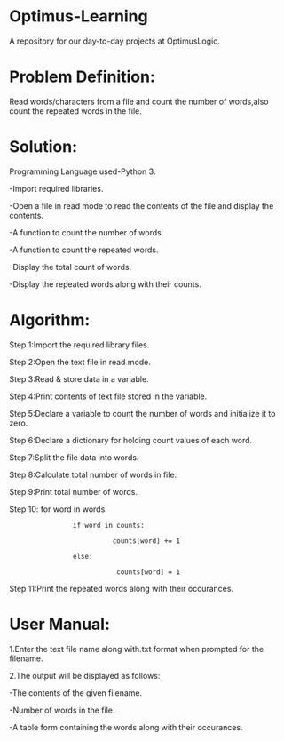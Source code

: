 # Optimus-Learning
A repository for our day-to-day projects at OptimusLogic.

# Problem Definition:
Read words/characters from a file and count the number of words,also count the repeated words in the file.

# Solution:

Programming Language used-Python 3.

-Import required libraries.

-Open a file in read mode to read the contents of the file and display the contents.

-A function to count the number of words.

-A function to count the repeated words.

-Display the total count of words.

-Display the repeated words along with their counts.


# Algorithm:

Step 1:Import the required library files. 

Step 2:Open the text file in read mode. 

Step 3:Read & store data in a variable.

Step 4:Print contents of text file stored in the variable. 

Step 5:Declare a variable to count the number of words and initialize it to zero.

Step 6:Declare a dictionary for holding count values of each word.

Step 7:Split the file data into words.

Step 8:Calculate total number of words in file.

Step 9:Print total number of words.

Step 10:
          for word in words:
          
                    if word in counts:                  
              
                              counts[word] += 1               
          
                    else:                               
              
                               counts[word] = 1

Step 11:Print the repeated words along with their occurances.


# User Manual:

1.Enter the text file name along with.txt format when prompted for the filename.

2.The output will be displayed as follows:
  
  -The contents of the given filename.
  
  -Number of words in the file.
  
  -A table form containing the words along with their occurances.
